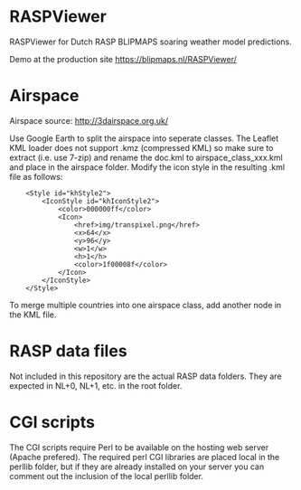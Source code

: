 # RASPViewer
RASPViewer for Dutch RASP BLIPMAPS soaring weather model predictions.

Demo at the production site https://blipmaps.nl/RASPViewer/

# Airspace
Airspace source:
http://3dairspace.org.uk/

Use Google Earth to split the airspace into seperate classes. The Leaflet KML loader does not support .kmz (compressed KML) so make sure to extract (i.e. use 7-zip) and rename the doc.kml to airspace_class_xxx.kml and place in the airspace folder.
Modify the icon style in the resulting .kml file as follows:

```
	<Style id="khStyle2">
		<IconStyle id="khIconStyle2">
			<color>000000ff</color>
			<Icon>
				<href>img/transpixel.png</href>
				<x>64</x>
				<y>96</y>
				<w>1</w>
				<h>1</h>
				<color>1f00008f</color>
			</Icon>
		</IconStyle>
	</Style>
```

To merge multiple countries into one airspace class, add another <Folder> node in the KML file.

# RASP data files
Not included in this repository are the actual RASP data folders. They are expected in NL+0, NL+1, etc. in the root folder.

# CGI scripts
The CGI scripts require Perl to be available on the hosting web server (Apache prefered). The required perl CGI libraries are placed local in the perllib folder, but if they are already installed on your server you can comment out the inclusion of the local perllib folder.

